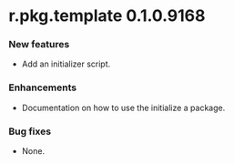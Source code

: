 # r.pkg.template 0.1.0.9168

### New features

* Add an initializer script.

### Enhancements

* Documentation on how to use the initialize a package.

### Bug fixes

* None.